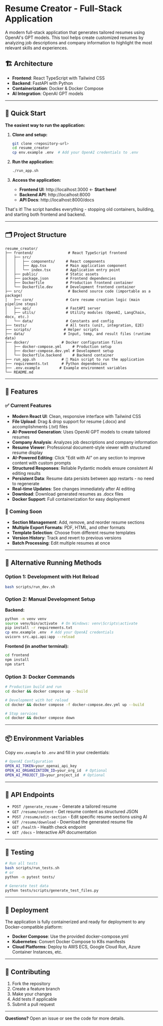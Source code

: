 # Resume Creator - Full-Stack Application

A modern full-stack application that generates tailored resumes using OpenAI's GPT models. This tool helps create customized resumes by analyzing job descriptions and company information to highlight the most relevant skills and experiences.

## 🏗️ Architecture

- **Frontend**: React TypeScript with Tailwind CSS
- **Backend**: FastAPI with Python
- **Containerization**: Docker & Docker Compose
- **AI Integration**: OpenAI GPT models

---

## 🚀 Quick Start

**The easiest way to run the application:**

1. **Clone and setup:**
   ```bash
   git clone <repository-url>
   cd resume_creator
   cp env.example .env  # Add your OpenAI credentials to .env
   ```

2. **Run the application:**
   ```bash
   ./run_app.sh
   ```

3. **Access the application:**
   - **Frontend UI**: http://localhost:3000 ← **Start here!**
   - **Backend API**: http://localhost:8000
   - **API Docs**: http://localhost:8000/docs

That's it! The script handles everything - stopping old containers, building, and starting both frontend and backend.

---

## 🗂️ Project Structure

```
resume_creator/
├── frontend/                # React TypeScript frontend
│   ├── src/
│   │   ├── components/     # React components
│   │   ├── App.tsx         # Main application component
│   │   └── index.tsx       # Application entry point
│   ├── public/             # Static assets
│   ├── package.json        # Frontend dependencies
│   ├── Dockerfile          # Production frontend container
│   └── Dockerfile.dev      # Development frontend container
├── src/                     # Backend source code (importable as a package)
│   ├── core/               # Core resume creation logic (main pipeline steps)
│   ├── api/                # FastAPI server
│   ├── utils/              # Utility modules (OpenAI, LangChain, docx, etc.)
│   └── data/               # Constants and config
├── tests/                  # All tests (unit, integration, E2E)
├── scripts/               # Helper scripts
├── data/                  # Input, temp, and result files (runtime data)
├── docker/               # Docker configuration files
│   ├── docker-compose.yml     # Production setup
│   ├── docker-compose.dev.yml # Development setup
│   └── Dockerfile.backend     # Backend container
├── run_app.sh            # 🚀 Main script to run the application
├── requirements.txt      # Python dependencies
├── .env.example         # Example environment variables
└── README.md
```

---

## 🎯 Features

### ✅ Current Features
- **Modern React UI**: Clean, responsive interface with Tailwind CSS
- **File Upload**: Drag & drop support for resume (.docx) and accomplishments (.txt) files
- **AI-Powered Generation**: Uses OpenAI GPT models to create tailored resumes
- **Company Analysis**: Analyzes job descriptions and company information
- **Resume Viewer**: Professional document-style viewer with structured resume display
- **AI-Powered Editing**: Click "Edit with AI" on any section to improve content with custom prompts
- **Structured Responses**: Reliable Pydantic models ensure consistent AI editing results
- **Persistent Data**: Resume data persists between app restarts - no need to regenerate
- **Real-time Updates**: See changes immediately after AI editing
- **Download**: Download generated resumes as .docx files
- **Docker Support**: Full containerization for easy deployment

### 🔮 Coming Soon
- **Section Management**: Add, remove, and reorder resume sections
- **Multiple Export Formats**: PDF, HTML, and other formats
- **Template Selection**: Choose from different resume templates
- **Version History**: Track and revert to previous versions
- **Batch Processing**: Edit multiple resumes at once

---

## 🔧 Alternative Running Methods

### Option 1: Development with Hot Reload
```bash
bash scripts/run_dev.sh
```

### Option 2: Manual Development Setup

**Backend:**
```bash
python -m venv venv
source venv/bin/activate  # On Windows: venv\Scripts\activate
pip install -r requirements.txt
cp env.example .env  # Add your OpenAI credentials
uvicorn src.api.api:app --reload
```

**Frontend (in another terminal):**
```bash
cd frontend
npm install
npm start
```

### Option 3: Docker Commands
```bash
# Production build and run
cd docker && docker compose up --build

# Development with hot reload
cd docker && docker compose -f docker-compose.dev.yml up --build

# Stop services
cd docker && docker compose down
```

---

## 📦 Environment Variables

Copy `env.example` to `.env` and fill in your credentials:

```bash
# OpenAI Configuration
OPEN_AI_TOKEN=your_openai_api_key
OPEN_AI_ORGANIZATION_ID=your_org_id  # Optional
OPEN_AI_PROJECT_ID=your_project_id  # Optional
```

---

## 🔧 API Endpoints

- `POST /generate_resume` - Generate a tailored resume
- `GET /resume/content` - Get resume content as structured JSON
- `POST /resume/edit-section` - Edit specific resume sections using AI
- `GET /resume/download` - Download the generated resume file
- `GET /health` - Health check endpoint
- `GET /docs` - Interactive API documentation

---

## 🧪 Testing

```bash
# Run all tests
bash scripts/run_tests.sh
# or
python -m pytest tests/

# Generate test data
python tests/scripts/generate_test_files.py
```

---

## 🚀 Deployment

The application is fully containerized and ready for deployment to any Docker-compatible platform:

- **Docker Compose**: Use the provided docker-compose.yml
- **Kubernetes**: Convert Docker Compose to K8s manifests
- **Cloud Platforms**: Deploy to AWS ECS, Google Cloud Run, Azure Container Instances, etc.

---

## 🤝 Contributing

1. Fork the repository
2. Create a feature branch
3. Make your changes
4. Add tests if applicable
5. Submit a pull request

---

**Questions?** Open an issue or see the code for more details.
